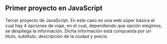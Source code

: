 ## Primer proyecto en JavaScript

Tercer proyecto de JavaScript. En este caso es una web súper básica el cual hay 4 opciones de viaje, en el cual, dependiendo que opción elegimos, se despliega la información. Dicha información está compuesta por un título, subtítulo, descripción de la ciudad y precio.

